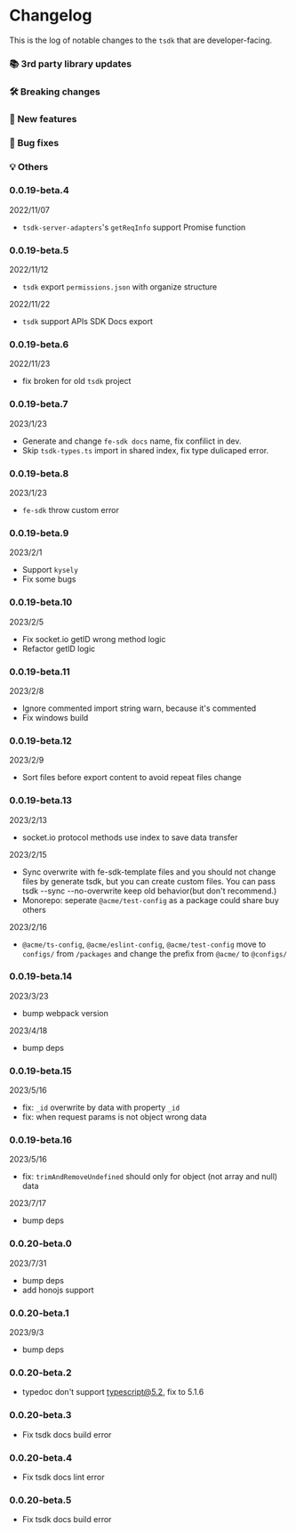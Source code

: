 # Changelog

This is the log of notable changes to the `tsdk` that are developer-facing.

### 📚 3rd party library updates

### 🛠 Breaking changes

### 🎉 New features

### 🐛 Bug fixes

### 💡 Others

### 0.0.19-beta.4

2022/11/07

- `tsdk-server-adapters`'s `getReqInfo` support Promise function

### 0.0.19-beta.5

2022/11/12

- `tsdk` export `permissions.json` with organize structure

2022/11/22

- `tsdk` support APIs SDK Docs export

### 0.0.19-beta.6

2022/11/23

- fix broken for old `tsdk` project

### 0.0.19-beta.7

2023/1/23

- Generate and change `fe-sdk docs` name, fix confilict in dev.
- Skip `tsdk-types.ts` import in shared index, fix type dulicaped error.

### 0.0.19-beta.8

2023/1/23

- `fe-sdk` throw custom error

### 0.0.19-beta.9

2023/2/1

- Support `kysely`
- Fix some bugs

### 0.0.19-beta.10

2023/2/5

- Fix socket.io getID wrong method logic
- Refactor getID logic

### 0.0.19-beta.11

2023/2/8

- Ignore commented import string warn, because it's commented
- Fix windows build

### 0.0.19-beta.12

2023/2/9

- Sort files before export content to avoid repeat files change

### 0.0.19-beta.13

2023/2/13

- socket.io protocol methods use index to save data transfer

2023/2/15

- Sync overwrite with fe-sdk-template files and you should not change files by generate tsdk, but you can create custom files. You can pass tsdk --sync --no-overwrite keep old behavior(but don't recommend.)
- Monorepo: seperate `@acme/test-config` as a package could share buy others

2023/2/16

- `@acme/ts-config`, `@acme/eslint-config`, `@acme/test-config` move to `configs/` from `/packages` and change the prefix from `@acme/` to `@configs/`

### 0.0.19-beta.14

2023/3/23

- bump webpack version

2023/4/18

- bump deps

### 0.0.19-beta.15

2023/5/16

- fix: `_id` overwrite by data with property `_id`
- fix: when request params is not object wrong data

### 0.0.19-beta.16

2023/5/16

- fix: `trimAndRemoveUndefined` should only for object (not array and null) data

2023/7/17

- bump deps

### 0.0.20-beta.0

2023/7/31

- bump deps
- add honojs support

### 0.0.20-beta.1

2023/9/3

- bump deps

### 0.0.20-beta.2

- typedoc don't support typescript@5.2, fix to 5.1.6

### 0.0.20-beta.3

- Fix tsdk docs build error

### 0.0.20-beta.4

- Fix tsdk docs lint error

### 0.0.20-beta.5

- Fix tsdk docs build error
